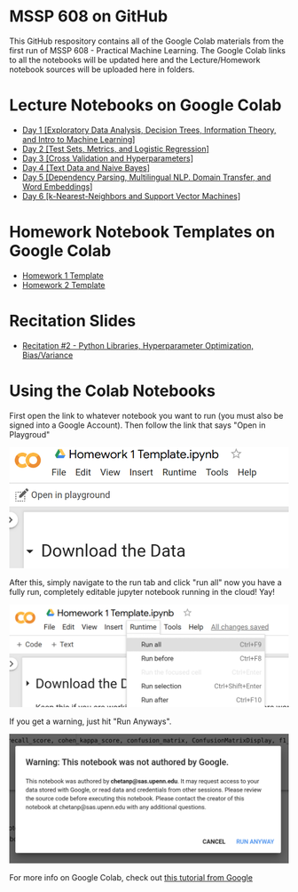 # MSSP 608 on GitHub
This GitHub respository contains all of the Google Colab materials from the first run of MSSP 608 - Practical Machine Learning. The Google Colab links to all the notebooks will be updated here and the Lecture/Homework notebook sources will be uploaded here in folders.

# Lecture Notebooks on Google Colab
- [Day 1 [Exploratory Data Analysis, Decision Trees, Information Theory, and Intro to Machine Learning]](https://colab.research.google.com/drive/1FBT6ZPy8ykSGmm86j4m2pUIgstP7ZNUK)
- [Day 2 [Test Sets, Metrics, and Logistic Regression]](https://colab.research.google.com/drive/174sQY421wwoj4dtMdURSMH7udP3zZn3a)
- [Day 3 [Cross Validation and Hyperparameters]](https://colab.research.google.com/drive/1yExnaqLyjKswI_3xw98xF0GeDAegkl48)
- [Day 4 [Text Data and Naive Bayes]](https://colab.research.google.com/drive/1FYRjq09Z9Cx_mHVueVX9j3myTyRE-s05#scrollTo=s1aBRInnp5k3)
- [Day 5 [Dependency Parsing, Multilingual NLP. Domain Transfer, and Word Embeddings]](https://colab.research.google.com/drive/1mBWDteLZvL-dQO6S2LI6HtVLzZ3cy2Iv)
- [Day 6 [k-Nearest-Neighbors and Support Vector Machines]](https://colab.research.google.com/drive/1TLLWELc6iS12w0GcF_KCIBpPDcIU53fA)

# Homework Notebook Templates on Google Colab
- [Homework 1 Template](https://colab.research.google.com/drive/1r9KIhVWqroSNJZf2rf0LizIO1n2d9iVt)
- [Homework 2 Template](https://colab.research.google.com/drive/1JUY5zVghRRFgE9crreTJrDHTIC6i0OMr)
# Recitation Slides
- [Recitation #2 - Python Libraries, Hyperparameter Optimization, Bias/Variance](Recitation2-MSSP608.pdf)
# Using the Colab Notebooks
First open the link to whatever notebook you want to run (you must also be signed into a Google Account). Then follow the link that says "Open in Playgroud"

![playground_img](playground.png)

After this, simply navigate to the run tab and click "run all" now you have a fully run, completely editable jupyter notebook running in the cloud! Yay!

![run_all_img](runall.png)

If you get a warning, just hit "Run Anyways".

![run_anyways](permission.png)

For more info on Google Colab, check out [this tutorial from Google](https://colab.research.google.com/notebooks/intro.ipynb)
